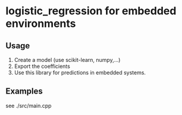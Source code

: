 # logistic_regression for embedded environments

## Usage

1. Create a model (use scikit-learn, numpy,...)
2. Export the coefficients
3. Use this library for predictions in embedded systems.

## Examples

see ./src/main.cpp
